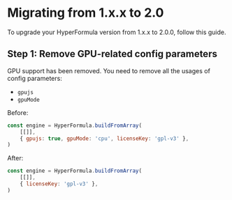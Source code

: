 # Migrating from 1.x.x to 2.0

To upgrade your HyperFormula version from 1.x.x to 2.0.0, follow this guide.

## Step 1: Remove GPU-related config parameters

GPU support has been removed. You need to remove all the usages of config parameters:
- `gpujs`
- `gpuMode`

Before:
```js
const engine = HyperFormula.buildFromArray(
    [[]],
    { gpujs: true, gpuMode: 'cpu', licenseKey: 'gpl-v3' },
)
```

After:
```js
const engine = HyperFormula.buildFromArray(
    [[]],
    { licenseKey: 'gpl-v3' },
)
```
